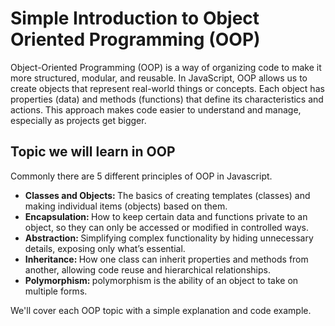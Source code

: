 # Simple Introduction to Object Oriented Programming (OOP)
Object-Oriented Programming (OOP) is a way of organizing code to make it more structured, modular, and reusable. In JavaScript, OOP allows us to create objects that represent real-world things or concepts. Each object has properties (data) and methods (functions) that define its characteristics and actions. This approach makes code easier to understand and manage, especially as projects get bigger.

## Topic we will learn in OOP
Commonly there are 5 different principles of OOP in Javascript.
<ul>
    <li>
        <b>Classes and Objects: </b>
        The basics of creating templates (classes) and making individual items (objects) based on them.
    </li>
    <li>
        <b>Encapsulation: </b>
        How to keep certain data and functions private to an object, so they can only be accessed or modified in controlled ways.
    </li>
    <li>
        <b>Abstraction: </b>
        Simplifying complex functionality by hiding unnecessary details, exposing only what’s essential.
    </li>
    <li>
        <b>Inheritance: </b>
        How one class can inherit properties and methods from another, allowing code reuse and hierarchical relationships.
    </li>
    <li>
        <b>Polymorphism: </b>
        polymorphism is the ability of an object to take on multiple forms.
    </li>
</ul>
We'll cover each OOP topic with a simple explanation and code example.